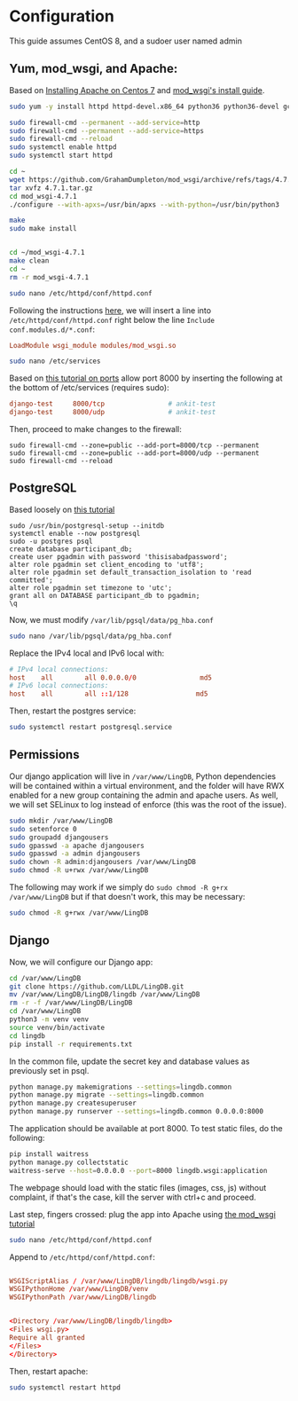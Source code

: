 # Configuration

This guide assumes CentOS 8, and a sudoer user named admin

## Yum, mod_wsgi, and Apache:

Based on [Installing Apache on Centos 7](https://www.digitalocean.com/community/tutorials/how-to-install-the-apache-web-server-on-centos-7) and [mod_wsgi's install guide](https://modwsgi.readthedocs.io/en/develop/user-guides/quick-installation-guide.html).

```bash
sudo yum -y install httpd httpd-devel.x86_64 python36 python36-devel gcc make redhat-rpm-config git postgresql-server wget tar

sudo firewall-cmd --permanent --add-service=http
sudo firewall-cmd --permanent --add-service=https
sudo firewall-cmd --reload
sudo systemctl enable httpd
sudo systemctl start httpd

cd ~
wget https://github.com/GrahamDumpleton/mod_wsgi/archive/refs/tags/4.7.1.tar.gz
tar xvfz 4.7.1.tar.gz
cd mod_wsgi-4.7.1
./configure --with-apxs=/usr/bin/apxs --with-python=/usr/bin/python3

make
sudo make install


cd ~/mod_wsgi-4.7.1
make clean
cd ~
rm -r mod_wsgi-4.7.1

sudo nano /etc/httpd/conf/httpd.conf
``` 

Following the instructions [here](https://modwsgi.readthedocs.io/en/develop/user-guides/quick-installation-guide.html#loading-module-into-apache), we will insert a line into `/etc/httpd/conf/httpd.conf`  right below the line `Include conf.modules.d/*.conf`: 
```conf
LoadModule wsgi_module modules/mod_wsgi.so
```

```bash
sudo nano /etc/services
```

Based on [this tutorial on ports](https://www.thegeekdiary.com/how-to-open-a-ports-in-centos-rhel-7/) allow port 8000 by inserting the following at the bottom of /etc/services (requires sudo):


```conf
django-test     8000/tcp                # ankit-test
django-test     8000/udp                # ankit-test
```

Then, proceed to make changes to the firewall: 

```
sudo firewall-cmd --zone=public --add-port=8000/tcp --permanent
sudo firewall-cmd --zone=public --add-port=8000/udp --permanent
sudo firewall-cmd --reload
```

## PostgreSQL

Based loosely on [this tutorial](https://www.redhat.com/en/blog/setting-django-application-rhel-8-beta)

```
sudo /usr/bin/postgresql-setup --initdb
systemctl enable --now postgresql
sudo -u postgres psql
create database participant_db;
create user pgadmin with password 'thisisabadpassword';
alter role pgadmin set client_encoding to 'utf8';
alter role pgadmin set default_transaction_isolation to 'read committed';
alter role pgadmin set timezone to 'utc';
grant all on DATABASE participant_db to pgadmin;
\q
```
Now, we must modify `/var/lib/pgsql/data/pg_hba.conf`
```bash
sudo nano /var/lib/pgsql/data/pg_hba.conf
```
Replace the IPv4 local and IPv6 local with:
```conf
# IPv4 local connections:
host    all        all 0.0.0.0/0                md5
# IPv6 local connections:
host    all        all ::1/128                 md5
```

Then, restart the postgres service:
```bash
sudo systemctl restart postgresql.service
```

## Permissions

Our django application will live in `/var/www/LingDB`, Python dependencies will be contained within a virtual environment, and the folder will have RWX enabled for a new group containing the admin and apache users. As well, we will set SELinux to log instead of enforce (this was the root of the issue).

```bash
sudo mkdir /var/www/LingDB
sudo setenforce 0
sudo groupadd djangousers
sudo gpasswd -a apache djangousers
sudo gpasswd -a admin djangousers
sudo chown -R admin:djangousers /var/www/LingDB
sudo chmod -R u+rwx /var/www/LingDB
```

The following may work if we simply do `sudo chmod -R g+rx /var/www/LingDB` but if that doesn't work, this may be necessary:
```bash
sudo chmod -R g+rwx /var/www/LingDB
```

## Django

Now, we will configure our Django app:

```bash
cd /var/www/LingDB
git clone https://github.com/LLDL/LingDB.git
mv /var/www/LingDB/LingDB/lingdb /var/www/LingDB
rm -r -f /var/www/LingDB/LingDB
cd /var/www/LingDB
python3 -m venv venv
source venv/bin/activate
cd lingdb
pip install -r requirements.txt
```

In the common file, update the secret key and database values as previously set in psql.

```bash
python manage.py makemigrations --settings=lingdb.common
python manage.py migrate --settings=lingdb.common
python manage.py createsuperuser 
python manage.py runserver --settings=lingdb.common 0.0.0.0:8000
```
The application should be available at port 8000. To test static files, do the following:
```bash
pip install waitress
python manage.py collectstatic
waitress-serve --host=0.0.0.0 --port=8000 lingdb.wsgi:application
```
The webpage should load with the static files (images, css, js) without complaint, if that's the case, kill the server with ctrl+c and proceed. 

Last step, fingers crossed: plug the app into Apache using [the mod_wsgi tutorial](https://docs.djangoproject.com/en/3.1/howto/deployment/wsgi/modwsgi/)


```bash
sudo nano /etc/httpd/conf/httpd.conf
```

Append to `/etc/httpd/conf/httpd.conf`:
```conf

WSGIScriptAlias / /var/www/LingDB/lingdb/lingdb/wsgi.py
WSGIPythonHome /var/www/LingDB/venv
WSGIPythonPath /var/www/LingDB/lingdb


<Directory /var/www/LingDB/lingdb/lingdb>
<Files wsgi.py>
Require all granted
</Files> 
</Directory>

```

Then, restart apache:
```bash
sudo systemctl restart httpd
```
